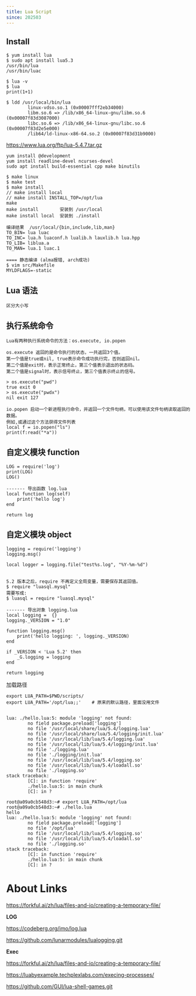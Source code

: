 ```yaml
---
title: Lua Script
since: 202503
---
```


## Install

```
$ yum install lua
$ sudo apt install lua5.3
/usr/bin/lua
/usr/bin/luac

$ lua -v
$ lua
print(1+1)

$ ldd /usr/local/bin/lua
        linux-vdso.so.1 (0x00007fff2eb34000)
        libm.so.6 => /lib/x86_64-linux-gnu/libm.so.6 (0x00007f83d3087000)
        libc.so.6 => /lib/x86_64-linux-gnu/libc.so.6 (0x00007f83d2e5e000)
        /lib64/ld-linux-x86-64.so.2 (0x00007f83d31b9000)
```

<https://www.lua.org/ftp/lua-5.4.7.tar.gz>
```
yum install @development
yum install readline-devel ncurses-devel
sudo apt install build-essential cpp make binutils

$ make linux
$ make test
$ make install  
// make install local
// make install INSTALL_TOP=/opt/lua
make
make install        安装到 /usr/local
make install local  安装到 ./install

编译结果  /usr/local/{bin,include,lib,man}
TO_BIN= lua luac
TO_INC= lua.h luaconf.h lualib.h lauxlib.h lua.hpp
TO_LIB= liblua.a
TO_MAN= lua.1 luac.1

==== 静态编译 (alma报错, arch成功)
$ vim src/Makefile
MYLDFLAGS=-static
```


## Lua 语法

```
区分大小写

```

## 执行系统命令

```
Lua有两种执行系统命令的方法：os.execute, io.popen

os.execute 返回的是命令执行的状态，一共返回3个值。
第一个值是true或nil, true表示命令成功执行完，否则返回nil。
第二个值是exit时，表示正常终止，第三个值表示退出的状态码。
第二个值是signal时，表示信号终止，第三个值表示终止的信号。

> os.execute("pwd")
true exit 0
> os.execute("pwdx")
nil exit 127

io.popen 启动一个新进程执行命令，并返回一个文件句柄，可以使用该文件句柄读取返回的数据。
例如,或通过这个方法获得文件列表
local f = io.popen("ls")
print(f:read("*a"))
```


## 自定义模块 function

```
LOG = require('log')
print(LOG)
LOG()

------- 导出函数 log.lua
local function log(self)
    print('hello log')
end

return log
```

## 自定义模块 object

```
logging = require('logging')
logging.msg()

local logger = logging.file("test%s.log", "%Y-%m-%d")


5.2 版本之后，require 不再定义全局变量，需要保存其返回值。
$ require "luasql.mysql"
需要写成:
$ luasql = require "luasql.mysql"

------- 导出对象 logging.lua
local logging =  {}
logging._VERSION = "1.0"

function logging.msg()
    print('hello logging: ', logging._VERSION)
end

if _VERSION < 'Lua 5.2' then
    _G.logging = logging
end

return logging
```


加载路径
```
export LUA_PATH=$PWD/scripts/
export LUA_PATH='/opt/lua;;'    # 原来的默认路径，里面没用文件


lua: ./hello.lua:5: module 'logging' not found:
        no field package.preload['logging']
        no file '/usr/local/share/lua/5.4/logging.lua'
        no file '/usr/local/share/lua/5.4/logging/init.lua'
        no file '/usr/local/lib/lua/5.4/logging.lua'
        no file '/usr/local/lib/lua/5.4/logging/init.lua'
        no file './logging.lua'
        no file './logging/init.lua'
        no file '/usr/local/lib/lua/5.4/logging.so'
        no file '/usr/local/lib/lua/5.4/loadall.so'
        no file './logging.so'
stack traceback:
        [C]: in function 'require'
        ./hello.lua:5: in main chunk
        [C]: in ?

root@a09a0cb548d3:~# export LUA_PATH=/opt/lua
root@a09a0cb548d3:~# ./hello.lua
hello
lua: ./hello.lua:5: module 'logging' not found:
        no field package.preload['logging']
        no file '/opt/lua'
        no file '/usr/local/lib/lua/5.4/logging.so'
        no file '/usr/local/lib/lua/5.4/loadall.so'
        no file './logging.so'
stack traceback:
        [C]: in function 'require'
        ./hello.lua:5: in main chunk
        [C]: in ?
```


# About Links

<https://forkful.ai/zh/lua/files-and-io/creating-a-temporary-file/>

__LOG__

<https://codeberg.org/imo/log.lua>

<https://github.com/lunarmodules/lualogging.git>

__Exec__

<https://forkful.ai/zh/lua/files-and-io/creating-a-temporary-file/>

<https://luabyexample.techplexlabs.com/execing-processes/>

<https://github.com/GUI/lua-shell-games.git>